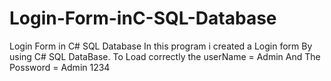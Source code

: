 # Login-Form-inC-SQL-Database
Login Form in C# SQL Database
In this program i created a Login form By using C# SQL DataBase.
To Load correctly the userName = Admin 
And The Possword = Admin 1234
